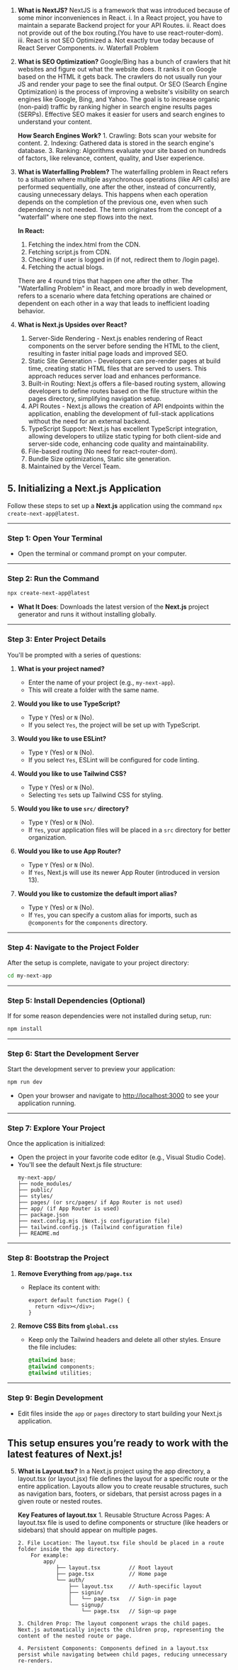 1. **What is NextJS?**
NextJS is a framework that was introduced because of some minor inconveniences in React.
   i. In a React project, you have to maintain a separate Backend project for your API Routes.
   ii. React does not provide out of the box routing.(You have to use react-router-dom).
   iii. React is not SEO Optimized
       a. Not exactly true today because of React Server Components.
   iv. Waterfall Problem

2. **What is SEO Optimization?**
Google/Bing has a bunch of crawlers that hit websites and figure out what the website does. It ranks it on Google based on the HTML it gets back. The crawlers do not usually run your JS and render your page to see the final output. Or SEO (Search Engine Optimization) is the process of improving a website's visibility on search engines like Google, Bing, and Yahoo. The goal is to increase organic (non-paid) traffic by ranking higher in search engine results pages (SERPs). Effective SEO makes it easier for users and search engines to understand your content.

   **How Search Engines Work?**
       1. Crawling: Bots scan your website for content.
       2. Indexing: Gathered data is stored in the search engine's database.
       3. Ranking: Algorithms evaluate your site based on hundreds of factors, like relevance, content, quality, and User experience.

3. **What is Waterfalling Problem?**
The waterfalling problem in React refers to a situation where multiple asynchronous operations (like API calls) are performed sequentially, one after the other, instead of concurrently, causing unnecessary delays. This happens when each operation depends on the completion of the previous one, even when such dependency is not needed. The term originates from the concept of a "waterfall" where one step flows into the next.

   **In React:**
   1. Fetching the index.html from the CDN.
   2. Fetching script.js from CDN.
   3. Checking if user is logged in (if not, redirect them to /login page).
   4. Fetching the actual blogs.

   There are 4 round trips that happen one after the other. The "Waterfalling Problem" in React, and more broadly in web development, refers to a scenario where data fetching operations are chained or dependent on each other in a way that leads to inefficient loading behavior.

4. **What is Next.js Upsides over React?**
   1. Server-Side Rendering - Next.js enables rendering of React components on the server before sending the HTML to the client, resulting in faster initial page loads and improved SEO.
   2. Static Site Generation - Developers can pre-render pages at build time, creating static HTML files that are served to users. This approach reduces server load and enhances performance.
   3. Built-in Routing: Next.js offers a file-based routing system, allowing developers to define routes based on the file structure within the pages directory, simplifying navigation setup.
   4. API Routes - Next.js allows the creation of API endpoints within the application, enabling the development of full-stack applications without the need for an external backend.
   5. TypeScript Support: Next.js has excellent TypeScript integration, allowing developers to utilize static typing for both client-side and server-side code, enhancing code quality and maintainability.
   6. File-based routing (No need for react-router-dom).
   7. Bundle Size optimizations, Static site generation.
   8. Maintained by the Vercel Team.


## 5. Initializing a Next.js Application

Follow these steps to set up a **Next.js** application using the command `npx create-next-app@latest`.

---

### Step 1: Open Your Terminal
- Open the terminal or command prompt on your computer.

---

### Step 2: Run the Command
```bash
npx create-next-app@latest
```
- **What It Does**: Downloads the latest version of the **Next.js** project generator and runs it without installing globally.

---

### Step 3: Enter Project Details
You'll be prompted with a series of questions:

1. **What is your project named?**  
   - Enter the name of your project (e.g., `my-next-app`).  
   - This will create a folder with the same name.

2. **Would you like to use TypeScript?**  
   - Type `Y` (Yes) or `N` (No).  
   - If you select `Yes`, the project will be set up with TypeScript.

3. **Would you like to use ESLint?**  
   - Type `Y` (Yes) or `N` (No).  
   - If you select `Yes`, ESLint will be configured for code linting.

4. **Would you like to use Tailwind CSS?**  
   - Type `Y` (Yes) or `N` (No).  
   - Selecting `Yes` sets up Tailwind CSS for styling.

5. **Would you like to use `src/` directory?**  
   - Type `Y` (Yes) or `N` (No).  
   - If `Yes`, your application files will be placed in a `src` directory for better organization.

6. **Would you like to use App Router?**  
   - Type `Y` (Yes) or `N` (No).  
   - If `Yes`, Next.js will use its newer App Router (introduced in version 13).

7. **Would you like to customize the default import alias?**  
   - Type `Y` (Yes) or `N` (No).  
   - If `Yes`, you can specify a custom alias for imports, such as `@components` for the `components` directory.

---

### Step 4: Navigate to the Project Folder
After the setup is complete, navigate to your project directory:
```bash
cd my-next-app
```

---

### Step 5: Install Dependencies (Optional)
If for some reason dependencies were not installed during setup, run:
```bash
npm install
```

---

### Step 6: Start the Development Server
Start the development server to preview your application:
```bash
npm run dev
```
- Open your browser and navigate to [http://localhost:3000](http://localhost:3000) to see your application running.

---

### Step 7: Explore Your Project
Once the application is initialized:
- Open the project in your favorite code editor (e.g., Visual Studio Code).
- You'll see the default Next.js file structure:
  ```
  my-next-app/
  ├── node_modules/
  ├── public/
  ├── styles/
  ├── pages/ (or src/pages/ if App Router is not used)
  ├── app/ (if App Router is used)
  ├── package.json
  ├── next.config.mjs (Next.js configuration file)
  ├── tailwind.config.js (Tailwind configuration file)
  ├── README.md
  ```

---

### Step 8: Bootstrap the Project
1. **Remove Everything from `app/page.tsx`**
   - Replace its content with:
     ```tsx
     export default function Page() {
       return <div></div>;
     }
     ```

2. **Remove CSS Bits from `global.css`**
   - Keep only the Tailwind headers and delete all other styles. Ensure the file includes:
     ```css
     @tailwind base;
     @tailwind components;
     @tailwind utilities;
     ```

---

### Step 9: Begin Development
- Edit files inside the `app` or `pages` directory to start building your Next.js application.

This setup ensures you’re ready to work with the latest features of Next.js!
---

5. **What is Layout.tsx?**
In a Next.js project using the app directory, a layout.tsx (or layout.jsx) file defines the layout for a specific route or the entire application. Layouts allow you to create reusable structures, such as navigation bars, footers, or sidebars, that persist across pages in a given route or nested routes.

   **Key Features of layout.tsx**
       1. Reusable Structure Across Pages: A layout.tsx file is used to define components or structure (like headers or sidebars) that should appear on multiple pages.

       2. File Location: The layout.tsx file should be placed in a route folder inside the app directory.
           For example:
               app/
                   ├── layout.tsx         // Root layout
                   ├── page.tsx           // Home page
                   └── auth/
                       ├── layout.tsx     // Auth-specific layout
                       ├── signin/
                       │   └── page.tsx   // Sign-in page
                       └── signup/
                           └── page.tsx   // Sign-up page

       3. Children Prop: The layout component wraps the child pages. Next.js automatically injects the children prop, representing the content of the nested route or page.

       4. Persistent Components: Components defined in a layout.tsx persist while navigating between child pages, reducing unnecessary re-renders.

